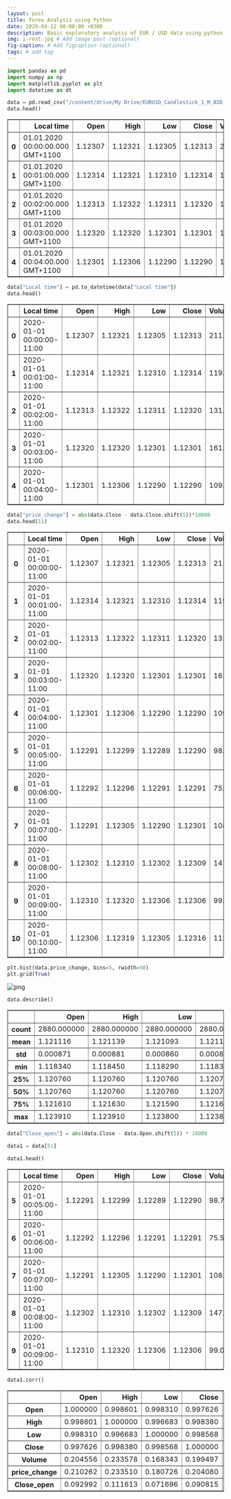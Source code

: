 ```yaml
---
layout: post
title: Forex Analysis using Python
date: 2020-04-12 00:00:00 +0300
description: Basic exploratory analysis of EUR / USD data using python. # Add post description (optional)
img: i-rest.jpg # Add image post (optional)
fig-caption: # Add figcaption (optional)
tags: # add tag
---
```


```python
import pandas as pd
import numpy as np
import matplotlib.pyplot as plt
import datetime as dt
```


```python
data = pd.read_csv("/content/drive/My Drive/EURUSD_Candlestick_1_M_BID_01.01.2020-02.01.2020.csv")
data.head()
```




<div>
<style scoped>
    .dataframe tbody tr th:only-of-type {
        vertical-align: middle;
    }

    .dataframe tbody tr th {
        vertical-align: top;
    }

    .dataframe thead th {
        text-align: right;
    }
</style>
<table border="1" class="dataframe">
  <thead>
    <tr style="text-align: right;">
      <th></th>
      <th>Local time</th>
      <th>Open</th>
      <th>High</th>
      <th>Low</th>
      <th>Close</th>
      <th>Volume</th>
    </tr>
  </thead>
  <tbody>
    <tr>
      <th>0</th>
      <td>01.01.2020 00:00:00.000 GMT+1100</td>
      <td>1.12307</td>
      <td>1.12321</td>
      <td>1.12305</td>
      <td>1.12313</td>
      <td>211.50</td>
    </tr>
    <tr>
      <th>1</th>
      <td>01.01.2020 00:01:00.000 GMT+1100</td>
      <td>1.12314</td>
      <td>1.12321</td>
      <td>1.12310</td>
      <td>1.12314</td>
      <td>119.96</td>
    </tr>
    <tr>
      <th>2</th>
      <td>01.01.2020 00:02:00.000 GMT+1100</td>
      <td>1.12313</td>
      <td>1.12322</td>
      <td>1.12311</td>
      <td>1.12320</td>
      <td>131.04</td>
    </tr>
    <tr>
      <th>3</th>
      <td>01.01.2020 00:03:00.000 GMT+1100</td>
      <td>1.12320</td>
      <td>1.12320</td>
      <td>1.12301</td>
      <td>1.12301</td>
      <td>161.16</td>
    </tr>
    <tr>
      <th>4</th>
      <td>01.01.2020 00:04:00.000 GMT+1100</td>
      <td>1.12301</td>
      <td>1.12306</td>
      <td>1.12290</td>
      <td>1.12290</td>
      <td>109.39</td>
    </tr>
  </tbody>
</table>
</div>






```python
data["Local time"] = pd.to_datetime(data["Local time"])
data.head()
```




<div>
<style scoped>
    .dataframe tbody tr th:only-of-type {
        vertical-align: middle;
    }

    .dataframe tbody tr th {
        vertical-align: top;
    }

    .dataframe thead th {
        text-align: right;
    }
</style>
<table border="1" class="dataframe">
  <thead>
    <tr style="text-align: right;">
      <th></th>
      <th>Local time</th>
      <th>Open</th>
      <th>High</th>
      <th>Low</th>
      <th>Close</th>
      <th>Volume</th>
    </tr>
  </thead>
  <tbody>
    <tr>
      <th>0</th>
      <td>2020-01-01 00:00:00-11:00</td>
      <td>1.12307</td>
      <td>1.12321</td>
      <td>1.12305</td>
      <td>1.12313</td>
      <td>211.50</td>
    </tr>
    <tr>
      <th>1</th>
      <td>2020-01-01 00:01:00-11:00</td>
      <td>1.12314</td>
      <td>1.12321</td>
      <td>1.12310</td>
      <td>1.12314</td>
      <td>119.96</td>
    </tr>
    <tr>
      <th>2</th>
      <td>2020-01-01 00:02:00-11:00</td>
      <td>1.12313</td>
      <td>1.12322</td>
      <td>1.12311</td>
      <td>1.12320</td>
      <td>131.04</td>
    </tr>
    <tr>
      <th>3</th>
      <td>2020-01-01 00:03:00-11:00</td>
      <td>1.12320</td>
      <td>1.12320</td>
      <td>1.12301</td>
      <td>1.12301</td>
      <td>161.16</td>
    </tr>
    <tr>
      <th>4</th>
      <td>2020-01-01 00:04:00-11:00</td>
      <td>1.12301</td>
      <td>1.12306</td>
      <td>1.12290</td>
      <td>1.12290</td>
      <td>109.39</td>
    </tr>
  </tbody>
</table>
</div>




```python
data["price_change"] = abs(data.Close - data.Close.shift(5))*10000
data.head(11)
```




<div>
<style scoped>
    .dataframe tbody tr th:only-of-type {
        vertical-align: middle;
    }

    .dataframe tbody tr th {
        vertical-align: top;
    }

    .dataframe thead th {
        text-align: right;
    }
</style>
<table border="1" class="dataframe">
  <thead>
    <tr style="text-align: right;">
      <th></th>
      <th>Local time</th>
      <th>Open</th>
      <th>High</th>
      <th>Low</th>
      <th>Close</th>
      <th>Volume</th>
      <th>price_change</th>
      <th>Close_open</th>
    </tr>
  </thead>
  <tbody>
    <tr>
      <th>0</th>
      <td>2020-01-01 00:00:00-11:00</td>
      <td>1.12307</td>
      <td>1.12321</td>
      <td>1.12305</td>
      <td>1.12313</td>
      <td>211.50</td>
      <td>NaN</td>
      <td>NaN</td>
    </tr>
    <tr>
      <th>1</th>
      <td>2020-01-01 00:01:00-11:00</td>
      <td>1.12314</td>
      <td>1.12321</td>
      <td>1.12310</td>
      <td>1.12314</td>
      <td>119.96</td>
      <td>NaN</td>
      <td>NaN</td>
    </tr>
    <tr>
      <th>2</th>
      <td>2020-01-01 00:02:00-11:00</td>
      <td>1.12313</td>
      <td>1.12322</td>
      <td>1.12311</td>
      <td>1.12320</td>
      <td>131.04</td>
      <td>NaN</td>
      <td>NaN</td>
    </tr>
    <tr>
      <th>3</th>
      <td>2020-01-01 00:03:00-11:00</td>
      <td>1.12320</td>
      <td>1.12320</td>
      <td>1.12301</td>
      <td>1.12301</td>
      <td>161.16</td>
      <td>NaN</td>
      <td>NaN</td>
    </tr>
    <tr>
      <th>4</th>
      <td>2020-01-01 00:04:00-11:00</td>
      <td>1.12301</td>
      <td>1.12306</td>
      <td>1.12290</td>
      <td>1.12290</td>
      <td>109.39</td>
      <td>NaN</td>
      <td>NaN</td>
    </tr>
    <tr>
      <th>5</th>
      <td>2020-01-01 00:05:00-11:00</td>
      <td>1.12291</td>
      <td>1.12299</td>
      <td>1.12289</td>
      <td>1.12290</td>
      <td>98.78</td>
      <td>2.3</td>
      <td>1.7</td>
    </tr>
    <tr>
      <th>6</th>
      <td>2020-01-01 00:06:00-11:00</td>
      <td>1.12292</td>
      <td>1.12296</td>
      <td>1.12291</td>
      <td>1.12291</td>
      <td>75.55</td>
      <td>2.3</td>
      <td>2.3</td>
    </tr>
    <tr>
      <th>7</th>
      <td>2020-01-01 00:07:00-11:00</td>
      <td>1.12291</td>
      <td>1.12305</td>
      <td>1.12290</td>
      <td>1.12301</td>
      <td>108.44</td>
      <td>1.9</td>
      <td>1.2</td>
    </tr>
    <tr>
      <th>8</th>
      <td>2020-01-01 00:08:00-11:00</td>
      <td>1.12302</td>
      <td>1.12310</td>
      <td>1.12302</td>
      <td>1.12309</td>
      <td>147.11</td>
      <td>0.8</td>
      <td>1.1</td>
    </tr>
    <tr>
      <th>9</th>
      <td>2020-01-01 00:09:00-11:00</td>
      <td>1.12310</td>
      <td>1.12320</td>
      <td>1.12306</td>
      <td>1.12306</td>
      <td>99.04</td>
      <td>1.6</td>
      <td>0.5</td>
    </tr>
    <tr>
      <th>10</th>
      <td>2020-01-01 00:10:00-11:00</td>
      <td>1.12306</td>
      <td>1.12319</td>
      <td>1.12305</td>
      <td>1.12316</td>
      <td>112.29</td>
      <td>2.6</td>
      <td>2.5</td>
    </tr>
  </tbody>
</table>
</div>




```python
plt.hist(data.price_change, bins=5, rwidth=50)
plt.grid(True)
```



![png]({{site.baseurl}}/assets/img/output_5_1.png)



```python
data.describe()
```




<div>
<style scoped>
    .dataframe tbody tr th:only-of-type {
        vertical-align: middle;
    }

    .dataframe tbody tr th {
        vertical-align: top;
    }

    .dataframe thead th {
        text-align: right;
    }
</style>
<table border="1" class="dataframe">
  <thead>
    <tr style="text-align: right;">
      <th></th>
      <th>Open</th>
      <th>High</th>
      <th>Low</th>
      <th>Close</th>
      <th>Volume</th>
      <th>price_change</th>
    </tr>
  </thead>
  <tbody>
    <tr>
      <th>count</th>
      <td>2880.000000</td>
      <td>2880.000000</td>
      <td>2880.000000</td>
      <td>2880.000000</td>
      <td>2880.000000</td>
      <td>2875.000000</td>
    </tr>
    <tr>
      <th>mean</th>
      <td>1.121116</td>
      <td>1.121139</td>
      <td>1.121093</td>
      <td>1.121114</td>
      <td>42.756497</td>
      <td>6.256696</td>
    </tr>
    <tr>
      <th>std</th>
      <td>0.000871</td>
      <td>0.000881</td>
      <td>0.000860</td>
      <td>0.000871</td>
      <td>71.687594</td>
      <td>10.872843</td>
    </tr>
    <tr>
      <th>min</th>
      <td>1.118340</td>
      <td>1.118450</td>
      <td>1.118290</td>
      <td>1.118340</td>
      <td>0.000000</td>
      <td>0.000000</td>
    </tr>
    <tr>
      <th>25%</th>
      <td>1.120760</td>
      <td>1.120760</td>
      <td>1.120760</td>
      <td>1.120760</td>
      <td>0.000000</td>
      <td>0.000000</td>
    </tr>
    <tr>
      <th>50%</th>
      <td>1.120760</td>
      <td>1.120760</td>
      <td>1.120760</td>
      <td>1.120760</td>
      <td>0.000000</td>
      <td>0.000000</td>
    </tr>
    <tr>
      <th>75%</th>
      <td>1.121610</td>
      <td>1.121630</td>
      <td>1.121590</td>
      <td>1.121610</td>
      <td>63.165000</td>
      <td>9.000000</td>
    </tr>
    <tr>
      <th>max</th>
      <td>1.123910</td>
      <td>1.123910</td>
      <td>1.123800</td>
      <td>1.123890</td>
      <td>1028.520000</td>
      <td>80.000000</td>
    </tr>
  </tbody>
</table>
</div>




```python
data["Close_open"] = abs(data.Close - data.Open.shift(5)) * 10000
```


```python
data1 = data[5:]
```


```python
data1.head()
```




<div>
<style scoped>
    .dataframe tbody tr th:only-of-type {
        vertical-align: middle;
    }

    .dataframe tbody tr th {
        vertical-align: top;
    }

    .dataframe thead th {
        text-align: right;
    }
</style>
<table border="1" class="dataframe">
  <thead>
    <tr style="text-align: right;">
      <th></th>
      <th>Local time</th>
      <th>Open</th>
      <th>High</th>
      <th>Low</th>
      <th>Close</th>
      <th>Volume</th>
      <th>price_change</th>
      <th>Close_open</th>
    </tr>
  </thead>
  <tbody>
    <tr>
      <th>5</th>
      <td>2020-01-01 00:05:00-11:00</td>
      <td>1.12291</td>
      <td>1.12299</td>
      <td>1.12289</td>
      <td>1.12290</td>
      <td>98.78</td>
      <td>23.0</td>
      <td>1.7</td>
    </tr>
    <tr>
      <th>6</th>
      <td>2020-01-01 00:06:00-11:00</td>
      <td>1.12292</td>
      <td>1.12296</td>
      <td>1.12291</td>
      <td>1.12291</td>
      <td>75.55</td>
      <td>23.0</td>
      <td>2.3</td>
    </tr>
    <tr>
      <th>7</th>
      <td>2020-01-01 00:07:00-11:00</td>
      <td>1.12291</td>
      <td>1.12305</td>
      <td>1.12290</td>
      <td>1.12301</td>
      <td>108.44</td>
      <td>19.0</td>
      <td>1.2</td>
    </tr>
    <tr>
      <th>8</th>
      <td>2020-01-01 00:08:00-11:00</td>
      <td>1.12302</td>
      <td>1.12310</td>
      <td>1.12302</td>
      <td>1.12309</td>
      <td>147.11</td>
      <td>8.0</td>
      <td>1.1</td>
    </tr>
    <tr>
      <th>9</th>
      <td>2020-01-01 00:09:00-11:00</td>
      <td>1.12310</td>
      <td>1.12320</td>
      <td>1.12306</td>
      <td>1.12306</td>
      <td>99.04</td>
      <td>16.0</td>
      <td>0.5</td>
    </tr>
  </tbody>
</table>
</div>




```python
data1.corr()
```




<div>
<style scoped>
    .dataframe tbody tr th:only-of-type {
        vertical-align: middle;
    }

    .dataframe tbody tr th {
        vertical-align: top;
    }

    .dataframe thead th {
        text-align: right;
    }
</style>
<table border="1" class="dataframe">
  <thead>
    <tr style="text-align: right;">
      <th></th>
      <th>Open</th>
      <th>High</th>
      <th>Low</th>
      <th>Close</th>
      <th>Volume</th>
      <th>price_change</th>
      <th>Close_open</th>
    </tr>
  </thead>
  <tbody>
    <tr>
      <th>Open</th>
      <td>1.000000</td>
      <td>0.998601</td>
      <td>0.998310</td>
      <td>0.997626</td>
      <td>0.204556</td>
      <td>0.210262</td>
      <td>0.092992</td>
    </tr>
    <tr>
      <th>High</th>
      <td>0.998601</td>
      <td>1.000000</td>
      <td>0.996683</td>
      <td>0.998380</td>
      <td>0.233578</td>
      <td>0.233510</td>
      <td>0.111613</td>
    </tr>
    <tr>
      <th>Low</th>
      <td>0.998310</td>
      <td>0.996683</td>
      <td>1.000000</td>
      <td>0.998568</td>
      <td>0.168343</td>
      <td>0.180726</td>
      <td>0.071696</td>
    </tr>
    <tr>
      <th>Close</th>
      <td>0.997626</td>
      <td>0.998380</td>
      <td>0.998568</td>
      <td>1.000000</td>
      <td>0.199497</td>
      <td>0.204080</td>
      <td>0.090815</td>
    </tr>
    <tr>
      <th>Volume</th>
      <td>0.204556</td>
      <td>0.233578</td>
      <td>0.168343</td>
      <td>0.199497</td>
      <td>1.000000</td>
      <td>0.641241</td>
      <td>0.482832</td>
    </tr>
    <tr>
      <th>price_change</th>
      <td>0.210262</td>
      <td>0.233510</td>
      <td>0.180726</td>
      <td>0.204080</td>
      <td>0.641241</td>
      <td>1.000000</td>
      <td>0.447109</td>
    </tr>
    <tr>
      <th>Close_open</th>
      <td>0.092992</td>
      <td>0.111613</td>
      <td>0.071696</td>
      <td>0.090815</td>
      <td>0.482832</td>
      <td>0.447109</td>
      <td>1.000000</td>
    </tr>
  </tbody>
</table>
</div>


